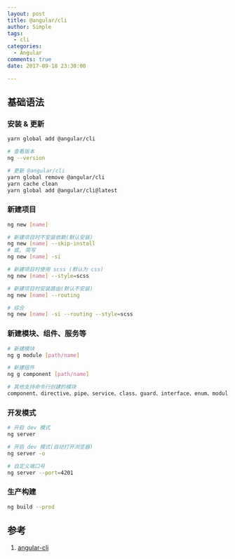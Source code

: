 ```yaml
---
layout: post
title: @angular/cli
author: Simple
tags:
  - cli
categories:
  - Angular
comments: true
date: 2017-09-18 23:30:00

---
```


## 基础语法

### 安装 & 更新
``` bash
yarn global add @angular/cli

# 查看版本
ng --version

# 更新 @angular/cli
yarn global remove @angular/cli
yarn cache clean
yarn global add @angular/cli@latest
```

<!-- more -->

### 新建项目
``` bash
ng new [name]

# 新建项目时不安装依赖(默认安装)
ng new [name] --skip-install
# 或, 简写
ng new [name] -si

# 新建项目时使用 scss (默认为 css)
ng new [name] --style=scss

# 新建项目时安装路由(默认不安装)
ng new [name] --routing

# 综合
ng new [name] -si --routing --style=scss
```

### 新建模块、组件、服务等
``` bash
# 新建模块
ng g module [path/name]

# 新建组件
ng g component [path/name]

# 其他支持命令行创建的模块
component、directive、pipe、service、class、guard、interface、enum、module
```

### 开发模式
``` bash
# 开启 dev 模式
ng server

# 开启 dev 模式(自动打开浏览器)
ng server -o

# 自定义端口号
ng server --port=4201
```

### 生产构建
``` bash
ng build --prod
```


## 参考

1. [angular-cli](https://github.com/angular/angular-cli)

